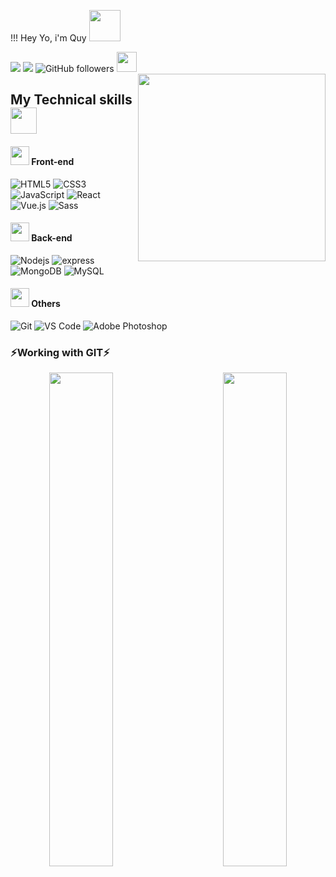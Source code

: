 !!! Hey Yo, i'm Quy <img src="https://media.giphy.com/media/mGcNjsfWAjY5AEZNw6/giphy.gif" width="50">

![](https://visitor-badge.glitch.me/badge?page_id=xuanquy79xx)
<img src="https://img.shields.io/github/forks/xuanquy79xx/xuanquy79xx"/>
![GitHub followers](https://img.shields.io/github/followers/xuanquy79xx?label=Follow&style=social)
<img src="https://emojis.slackmojis.com/emojis/images/1588315024/8823/hyperkitty.gif?1588315024" width="32px"/>
<img align="right" src="https://raw.githubusercontent.com/rajput2107/rajput2107/master/Assets/Developer.gif" width="300" />
## My Technical skills  <img src="https://media.giphy.com/media/WUlplcMpOCEmTGBtBW/giphy.gif" width="42px"/>

#### <img src="https://emojis.slackmojis.com/emojis/images/1549409407/5272/pig-happy-jumping.gif?1549409407"  width="30"/> Front-end
![HTML5](https://img.shields.io/badge/-HTML5-%23E44D27?style=flat-square&logo=html5&logoColor=ffffff)
![CSS3](https://img.shields.io/badge/-CSS3-%231572B6?style=flat-square&logo=css3)
![JavaScript](https://img.shields.io/badge/-JavaScript-%23F7DF1C?style=flat-square&logo=javascript&logoColor=000000&labelColor=%23F7DF1C&color=%23FFCE5A)
![React](https://img.shields.io/badge/-React-%23282C34?style=flat-square&logo=react)
![Vue.js](https://img.shields.io/badge/-Vuejs-grey?style=flat&logo=vue.js)
![Sass](https://img.shields.io/badge/-Sass-%23CC6699?style=flat-square&logo=sass&logoColor=ffffff)

#### <img src="https://emojis.slackmojis.com/emojis/images/1549409407/5272/pig-happy-jumping.gif?1549409407"  width="30"/> Back-end 
![Nodejs](https://img.shields.io/badge/-Nodejs-light?style=flat&logo=Node.js)
![express](https://img.shields.io/badge/-EXPRESS-light?style=flat&logo=express)
![MongoDB](https://img.shields.io/badge/-MongoDB-grey?style=flat&logo=Mongodb)
![MySQL](https://img.shields.io/badge/-MySQL-grey?style=flat&logo=mysql)

#### <img src="https://emojis.slackmojis.com/emojis/images/1549409407/5272/pig-happy-jumping.gif?1549409407"  width="30"/> Others
![Git](https://img.shields.io/badge/-Git-%23F05032?style=flat-square&logo=git&logoColor=%23ffffff)
![VS Code](http://img.shields.io/badge/-VS%20Code-007ACC?style=flat-square&logo=visual-studio-code&logoColor=ffffff)
![Adobe Photoshop](http://img.shields.io/badge/-Abode%20Photoshop-26C9FF?style=flat-square&logo=adobe-photoshop&logoColor=ffffff)


### ⚡Working with GIT⚡
   <div align="center">
     <img width="45%" align="left" src="https://github-readme-stats.vercel.app/api?username=xuanquy79xx&show_icons=true&theme=gotham" />
     <img width="45%" align="right" src="https://github-readme-stats.vercel.app/api/top-langs/?username=xuanquy79xx&layout=compact&theme=gotham" />
   </div>

 
<!--
**xuanquy79xx/xuanquy79xx** is a ✨ _special_ ✨ repository because its `README.md` (this file) appears on your GitHub profile.
![Nodejs](https://img.shields.io/badge/-Nodejs-black?style=flat-square&logo=Node.js)
Here are some ideas to get you started:
<img src="https://emojis.slackmojis.com/emojis/images/1597320283/10003/catjam.gif?1597320283" width= "30px" />
- 🔭 I’m currently working on ...
- 🌱 I’m currently learning ...
- 👯 I’m looking to collaborate on ...
- 🤔 I’m looking for help with ...
- 💬 Ask me about ...
- 📫 How to reach me: ...
- 😄 Pronouns: ...
- ⚡ Fun fact: ...

#### Database
![PostgreSQL](https://img.shields.io/badge/-PostgreSQL-336791?style=flat-square&logo=postgresql)
![Oracle Database](http://img.shields.io/badge/-Oracle-DD0031?style=flat-square&logo=oracle)
![MS SQL Server](http://img.shields.io/badge/-MS%20SQL%20Server-CC2927?style=flat-square&logo=microsoft-sql-server&logoColor=ffffff)

![GitLab](https://img.shields.io/badge/-GitLab-FCA121?style=flat-square&logo=gitlab)
![GitHub](https://img.shields.io/badge/-GitHub-181717?style=flat-square&logo=github)
![Github Actions](http://img.shields.io/badge/-Github%20Actions-2088FF?style=flat-square&logo=github-actions&logoColor=ffffff)

![IntelliJ IDEA](http://img.shields.io/badge/-IntelliJ%20IDEA-000000?style=flat-square&logo=intellij-idea&logoColor=ffffff)
![Android Studio](http://img.shields.io/badge/-Android%20Studio-3DDC84?style=flat-square&logo=android-studio&logoColor=ffffff)

![Debian](http://img.shields.io/badge/-Debian-A81D33?style=flat-square&logo=debian&logoColor=ffffff)
![Windows](http://img.shields.io/badge/-Windows-0078D6?style=flat-square&logo=windows&logoColor=ffffff)


<!--
 <img src="https://emojis.slackmojis.com/emojis/images/1532523255/4271/regional_indicator_f.png?1532523255" align="center" width="20px"/><img src="https://emojis.slackmojis.com/emojis/images/1532523628/4283/regional_indicator_r.png?1532523628" align="center" width="20px"/><img src="https://emojis.slackmojis.com/emojis/images/1532523541/4280/regional_indicator_o.png?1532523541" align="center" width="20px"/><img src="https://emojis.slackmojis.com/emojis/images/1532523511/4279/regional_indicator_n.png?1532523511" align="center" width="20px"/><img src="https://emojis.slackmojis.com/emojis/images/1532523706/4285/regional_indicator_t.png?1532523706" align="center" width="20px"/><img src="https://emojis.slackmojis.com/emojis/images/1532523230/4270/regional_indicator_e.png?1532523230" align="center" width="20px"/><img src="https://emojis.slackmojis.com/emojis/images/1532523511/4279/regional_indicator_n.png?1532523511" align="center" width="20px"/><img src="https://emojis.slackmojis.com/emojis/images/1532523209/4269/regional_indicator_d.png?1532523209" align="center" width="20px"/>
-->

<!-- <img src="https://emojis.slackmojis.com/emojis/images/1532523142/4267/regional_indicator_b.png?1532523142" align="center" width="20px"/><img src="https://emojis.slackmojis.com/emojis/images/1532523105/4266/regional_indicator_a.png?1532523105" align="center" width="20px"/><img src="https://emojis.slackmojis.com/emojis/images/1532523182/4268/regional_indicator_c.png?1532523182" align="center" width="20px"/><img src="https://emojis.slackmojis.com/emojis/images/1532523397/4276/regional_indicator_k.png?1532523397" align="center" width="20px"/><img src="https://emojis.slackmojis.com/emojis/images/1532523230/4270/regional_indicator_e.png?1532523230" align="center" width="20px"/><img src="https://emojis.slackmojis.com/emojis/images/1532523511/4279/regional_indicator_n.png?1532523511" align="center" width="20px"/><img src="https://emojis.slackmojis.com/emojis/images/1532523209/4269/regional_indicator_d.png?1532523209" align="center" width="20px"/>
-->

<!--
<p align="center" style="margin-top: 50px"> 
<img src="https://miro.medium.com/max/2160/1*9S3JhMtLGiacpNpziWGN1A.gif" width="70%" />
</p>
-->



